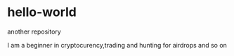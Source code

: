 # hello-world
another repository


I am a beginner in cryptocurency,trading and hunting for airdrops and so on

